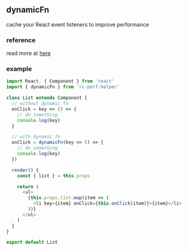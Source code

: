 ## dynamicFn

cache your React event listeners to improve performance

### reference

read more at [here](https://hackernoon.com/cache-your-react-event-listeners-to-improve-performance-37bda57ac965)

### example

```js
import React, { Component } from 'react'
import { dynamicFn } from 'rc-perf-helper'

class List extends Component {
  // without dynamic fn
  onClick = key => () => {
    // do something
    console.log(key)
  }

  // with dynamic fn
  onClick = dynamicFn(key => () => {
    // do something
    console.log(key)
  })

  render() {
    const { list } = this.props

    return (
      <ul>
        {this.props.list.map(item => (
          <li key={item} onClick={this.onClick(item)}>{item}</li>
        ))}
      </ul>
    )
  }
}

export default List
```
